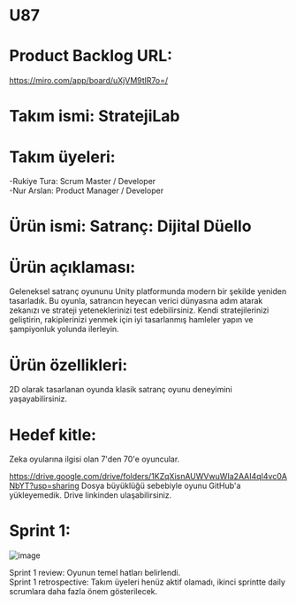 # U87
# Product Backlog URL: 
https://miro.com/app/board/uXjVM9tlR7o=/
# Takım ismi: StratejiLab
# Takım üyeleri:
-Rukiye Tura: Scrum Master / Developer  
-Nur Arslan: Product Manager / Developer
# Ürün ismi: Satranç: Dijital Düello
# Ürün açıklaması:
Geleneksel satranç oyununu Unity platformunda modern bir şekilde yeniden tasarladık. Bu oyunla, satrancın heyecan verici dünyasına adım atarak zekanızı ve strateji yeteneklerinizi test edebilirsiniz. Kendi stratejilerinizi geliştirin, rakiplerinizi yenmek için iyi tasarlanmış hamleler yapın ve şampiyonluk yolunda ilerleyin.
# Ürün özellikleri: 
2D olarak tasarlanan oyunda klasik satranç oyunu deneyimini yaşayabilirsiniz.
# Hedef kitle:
Zeka oyularına ilgisi olan 7'den 70'e oyuncular.

https://drive.google.com/drive/folders/1KZqXisnAUWVwuWIa2AAI4qI4vc0ANbYT?usp=sharing
Dosya büyüklüğü sebebiyle oyunu GitHub'a yükleyemedik. Drive linkinden ulaşabilirsiniz.

# Sprint 1:
![image](https://github.com/U87GoogleAcd/U87/assets/136267242/06e6650c-4bb3-4a78-a7c0-bd141df82e70)

Sprint 1 review: Oyunun temel hatları belirlendi.  
Sprint 1 retrospective: Takım üyeleri henüz aktif olamadı, ikinci sprintte daily scrumlara daha fazla önem gösterilecek.
